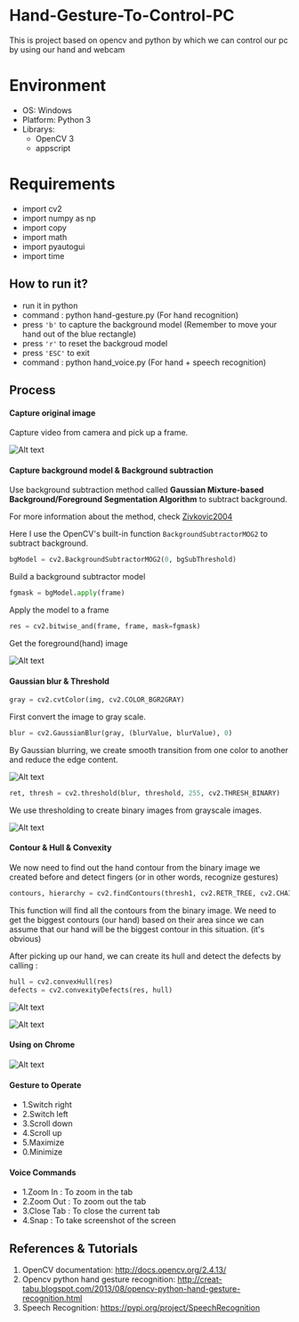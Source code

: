 # Hand-Gesture-To-Control-PC
This is project based on opencv and python by which we can control our pc by using our hand and webcam 

# Environment
- OS: Windows 
- Platform: Python 3
- Librarys: 
	- OpenCV 3
	- appscript

# Requirements
- import cv2
- import numpy as np
- import copy
- import math
- import pyautogui
- import time

 ## How to run it?
- run it in python 
- command : python hand-gesture.py  (For hand recognition)
- press `'b'` to capture the background model (Remember to move your hand out of the blue rectangle)
- press `'r'` to reset the backgroud model
- press `'ESC'` to exit
- command : python hand_voice.py    (For hand + speech recognition)

## Process
#### Capture original image

Capture video from camera and pick up a frame.

![Alt text](screenshot/img1.png)

#### Capture background model & Background subtraction
Use background subtraction method called **Gaussian Mixture-based Background/Foreground Segmentation Algorithm** to subtract background. 

For more information about the method, check [Zivkovic2004](http://www.zoranz.net/Publications/zivkovic2004ICPR.pdf)

Here I use the OpenCV's built-in function `BackgroundSubtractorMOG2` to subtract background.

```python
bgModel = cv2.BackgroundSubtractorMOG2(0, bgSubThreshold)
```

Build a background subtractor model



```python
fgmask = bgModel.apply(frame)
```
Apply the model to a frame


```python
res = cv2.bitwise_and(frame, frame, mask=fgmask)
```

Get the foreground(hand) image

![Alt text](screenshot/mask.png)

#### Gaussian blur & Threshold
```python
gray = cv2.cvtColor(img, cv2.COLOR_BGR2GRAY)
```
First convert the image to gray scale.

```python
blur = cv2.GaussianBlur(gray, (blurValue, blurValue), 0)
```
By Gaussian blurring, we create smooth transition from one color to another and reduce the edge content.

![Alt text](screenshot/blur.png)

```python
ret, thresh = cv2.threshold(blur, threshold, 255, cv2.THRESH_BINARY)
```
We use thresholding to create binary images from grayscale images. 

![Alt text](screenshot/grayscale.png)


#### Contour & Hull & Convexity 
We now need to find out the hand contour from the binary image we created before and detect fingers (or in other words, recognize gestures)

```python
contours, hierarchy = cv2.findContours(thresh1, cv2.RETR_TREE, cv2.CHAIN_APPROX_SIMPLE)
```
This function will find all the contours from the binary image. We need to get the biggest contours (our hand) based on their area since we can assume that our hand will be the biggest contour in this situation. (it's obvious)

After picking up our hand, we can create its hull and detect the defects by calling :
```python
hull = cv2.convexHull(res)
defects = cv2.convexityDefects(res, hull)
```

![Alt text](screenshot/output.png)

![Alt text](screenshot/full.png)

#### Using on Chrome 
![Alt text](screenshot/working.png)

#### Gesture to Operate 
- 1.Switch right
- 2.Switch left
- 3.Scroll down
- 4.Scroll up
- 5.Maximize
- 0.Minimize

#### Voice Commands
- 1.Zoom In      : To zoom in the tab
- 2.Zoom Out     : To zoom out the tab
- 3.Close Tab    : To close the current tab
- 4.Snap	 : To take screenshot of the screen
## References & Tutorials

1. OpenCV documentation: 
http://docs.opencv.org/2.4.13/
2. Opencv python hand gesture recognition:
http://creat-tabu.blogspot.com/2013/08/opencv-python-hand-gesture-recognition.html
3. Speech Recognition:
https://pypi.org/project/SpeechRecognition
